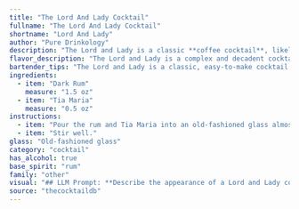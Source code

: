 ```yaml
---
title: "The Lord And Lady Cocktail"
fullname: "The Lord And Lady Cocktail"
shortname: "Lord And Lady"
author: "Pure Drinkology"
description: "The Lord and Lady is a classic **coffee cocktail**, likely originating in the Caribbean where dark rum and Tia Maria, a coffee liqueur, are readily available.  This simple combination delivers a rich, complex flavor profile that's both sweet and boozy. "
flavor_description: "The Lord and Lady is a complex and decadent cocktail. The dark rum provides a rich, molasses-forward base, while the Tia Maria adds a luxurious coffee and chocolate sweetness. The combination is both smooth and robust, offering a delightful balance between bitter and sweet. The finish lingers with hints of vanilla and spice, creating a sophisticated and memorable experience. "
bartender_tips: "The Lord and Lady is a classic, easy-to-make cocktail.  To ensure a smooth and balanced flavor, use high-quality dark rum and Tia Maria.  Start with a well-chilled glass for a refreshing drink.  Don't over-shake; you want a velvety texture, not a frothy one.  Finally, garnish with a coffee bean or chocolate curl for an elegant touch. "
ingredients:
  - item: "Dark Rum"
    measure: "1.5 oz"
  - item: "Tia Maria"
    measure: "0.5 oz"
instructions:
  - item: "Pour the rum and Tia Maria into an old-fashioned glass almost filled with ice cubes."
  - item: "Stir well."
glass: "Old-fashioned glass"
category: "cocktail"
has_alcohol: true
base_spirit: "rum"
family: "other"
visual: "## LLM Prompt: **Describe the appearance of a Lord and Lady cocktail, made with dark rum and Tia Maria. Consider:*** **Color:** What is the overall color of the drink? Is it deep and rich, or lighter and more translucent? Are there any layers or gradients in the color?* **Texture:** Is the drink clear and smooth, or does it have a thicker, more syrupy texture? Are there any visible particles or sediment? * **Presentation:**  Is the drink served in a specific type of glass? What kind of garnishes might be added? How does the presentation enhance the overall visual appeal of the drink? **Be descriptive and use vivid language to paint a picture of this cocktail's visual appeal.** "
source: "thecocktaildb"
---
```


